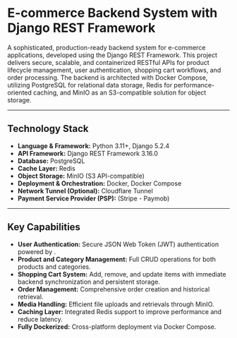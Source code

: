 # E-commerce Backend System with Django REST Framework

A sophisticated, production-ready backend system for e-commerce applications, developed using the Django REST Framework. This project delivers secure, scalable, and containerized RESTful APIs for product lifecycle management, user authentication, shopping cart workflows, and order processing. The backend is architected with Docker Compose, utilizing PostgreSQL for relational data storage, Redis for performance-oriented caching, and MinIO as an S3-compatible solution for object storage.

---


## Technology Stack

- **Language & Framework:** Python 3.11+, Django 5.2.4
- **API Framework:** Django REST Framework 3.16.0
- **Database:** PostgreSQL
- **Cache Layer:** Redis
- **Object Storage:** MinIO (S3 API-compatible)
- **Deployment & Orchestration:** Docker, Docker Compose
- **Network Tunnel (Optional):** Cloudflare Tunnel
- **Payment Service Provider (PSP):** (Stripe - Paymob)  

---

## Key Capabilities

- **User Authentication:** Secure JSON Web Token (JWT) authentication powered by .
- **Product and Category Management:** Full CRUD operations for both products and categories.
- **Shopping Cart System:** Add, remove, and update items with immediate backend synchronization and persistent storage.
- **Order Management:** Comprehensive order creation and historical retrieval.
- **Media Handling:** Efficient file uploads and retrievals through MinIO.
- **Caching Layer:** Integrated Redis support to improve performance and reduce latency.
- **Fully Dockerized:** Cross-platform deployment via Docker Compose.

